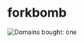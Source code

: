 forkbomb
========

![Domains bought: one](http://img.shields.io/domains%20bought/one.png?color=green)

